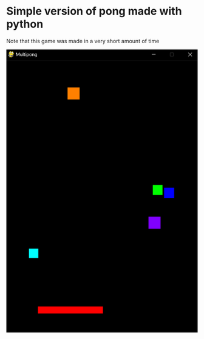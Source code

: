 # Simple version of pong made with python

Note that this game was made in a very short amount of time

![image info](./gameplay.png)
